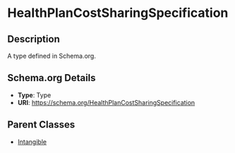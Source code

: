 # HealthPlanCostSharingSpecification

## Description
A type defined in Schema.org.

## Schema.org Details
- **Type**: Type
- **URI**: https://schema.org/HealthPlanCostSharingSpecification

## Parent Classes
- [Intangible](../Intangible.md)


